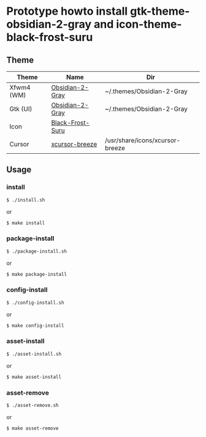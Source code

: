 
# Prototype howto install gtk-theme-obsidian-2-gray and icon-theme-black-frost-suru

## Theme

| Theme | Name | Dir |
| --- | --- | --- |
| Xfwm4 (WM) | [Obsidian-2-Gray](https://github.com/madmaxms/theme-obsidian-2) | ~/.themes/Obsidian-2-Gray |
| Gtk (UI) | [Obsidian-2-Gray](https://github.com/madmaxms/theme-obsidian-2) | ~/.themes/Obsidian-2-Gray |
| Icon | [Black-Frost-Suru](https://github.com/rtlewis88/rtl88-Themes/tree/Nord-Black-Frost/Black-Frost-Suru) |
| Cursor | [xcursor-breeze](https://software.manjaro.org/package/xcursor-breeze) | /usr/share/icons/xcursor-breeze |



## Usage

### install

``` sh
$ ./install.sh
```

or

``` sh
$ make install
```


### package-install

``` sh
$ ./package-install.sh
```

or

``` sh
$ make package-install
```


### config-install

``` sh
$ ./config-install.sh
```

or

``` sh
$ make config-install
```


### asset-install

``` sh
$ ./asset-install.sh
```

or

``` sh
$ make asset-install
```


### asset-remove

``` sh
$ ./asset-remove.sh
```

or

``` sh
$ make asset-remove
```
